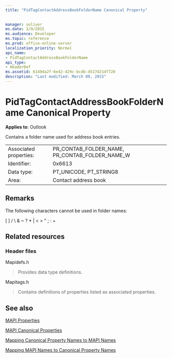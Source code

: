 ```yaml
---
title: "PidTagContactAddressBookFolderName Canonical Property"
 
 
manager: soliver
ms.date: 3/9/2015
ms.audience: Developer
ms.topic: reference
ms.prod: office-online-server
localization_priority: Normal
api_name:
- PidTagContactAddressBookFolderName
api_type:
- HeaderDef
ms.assetid: 6149da2f-6e42-429c-bcdb-d517d21df720
description: "Last modified: March 09, 2015"
---
```


# PidTagContactAddressBookFolderName Canonical Property

  
  
**Applies to**: Outlook 
  
Contains a folder name used for address book entries.
  
|||
|:-----|:-----|
|Associated properties:  <br/> |PR_CONTAB_FOLDER_NAME, PR_CONTAB_FOLDER_NAME_W  <br/> |
|Identifier:  <br/> |0x6613  <br/> |
|Data type:  <br/> |PT_UNICODE, PT_STRING8  <br/> |
|Area:  <br/> |Contact address book  <br/> |
   
## Remarks

The following characters cannot be used in folder names:
  
[ ] / \ &amp; ~ ? \* | \< \> " ; : +
  
## Related resources

### Header files

Mapidefs.h
  
> Provides data type definitions.
    
Mapitags.h
  
> Contains definitions of properties listed as associated properties.
    
## See also



[MAPI Properties](mapi-properties.md)
  
[MAPI Canonical Properties](mapi-canonical-properties.md)
  
[Mapping Canonical Property Names to MAPI Names](mapping-canonical-property-names-to-mapi-names.md)
  
[Mapping MAPI Names to Canonical Property Names](mapping-mapi-names-to-canonical-property-names.md)

